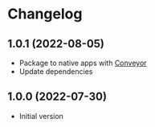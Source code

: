 # Changelog

## 1.0.1 (2022-08-05)

- Package to native apps with [Conveyor](https://www.hydraulic.software)
- Update dependencies

## 1.0.0 (2022-07-30)

- Initial version
